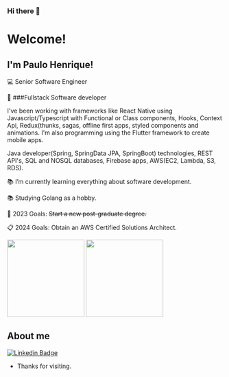 ### Hi there 👋
# Welcome!

## I'm Paulo Henrique!

:computer: Senior Software Engineer

📳 ###Fullstack Software developer

I've been working with frameworks like React Native using Javascript/Typescript with Functional or Class components, Hooks, Context Api, Redux(thunks, sagas, offline first apps, styled components and animations. I'm also programming using the Flutter framework to create mobile apps.

Java developer(Spring, SpringData JPA, SpringBoot) technologies, REST API's, SQL and NOSQL databases, Firebase apps,  AWS(EC2, Lambda, S3, RDS).

:books: I’m currently learning everything about software development.

:books: Studying Golang as a hobby.

:rocket: 2023 Goals: <s>Start a new post-graduate degree.</s>

:clipboard: 2024 Goals: Obtain an AWS Certified Solutions Architect.



<div>
  
<img height="180em" src="https://github-readme-stats.vercel.app/api?username=paulohbraga&show_icons=true&theme=algolia&include_all_commits=true&count_private=true"/>
<img height="180em" src="https://github-readme-stats.vercel.app/api/top-langs/?username=paulohbraga&hide=java,dart&layout=compact&langs_count=7&theme=algolia"/>
</div>


## About me

[![Linkedin Badge](https://img.shields.io/badge/-LinkedIn-blue?style=flat-square&logo=Linkedin&logoColor=white&link=https://br.linkedin.com/in/paulohbragap)](https://br.linkedin.com/in/paulohbragap)



- Thanks for visiting.
